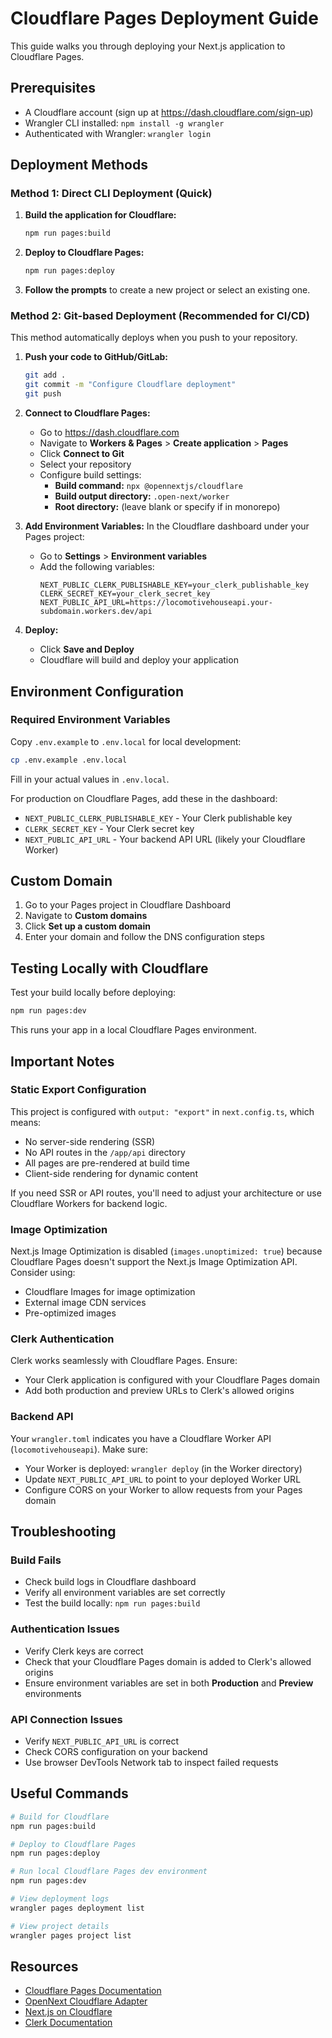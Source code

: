 # Cloudflare Pages Deployment Guide

This guide walks you through deploying your Next.js application to Cloudflare Pages.

## Prerequisites

- A Cloudflare account (sign up at https://dash.cloudflare.com/sign-up)
- Wrangler CLI installed: `npm install -g wrangler`
- Authenticated with Wrangler: `wrangler login`

## Deployment Methods

### Method 1: Direct CLI Deployment (Quick)

1. **Build the application for Cloudflare:**
   ```bash
   npm run pages:build
   ```

2. **Deploy to Cloudflare Pages:**
   ```bash
   npm run pages:deploy
   ```

3. **Follow the prompts** to create a new project or select an existing one.

### Method 2: Git-based Deployment (Recommended for CI/CD)

This method automatically deploys when you push to your repository.

1. **Push your code to GitHub/GitLab:**
   ```bash
   git add .
   git commit -m "Configure Cloudflare deployment"
   git push
   ```

2. **Connect to Cloudflare Pages:**
   - Go to https://dash.cloudflare.com
   - Navigate to **Workers & Pages** > **Create application** > **Pages**
   - Click **Connect to Git**
   - Select your repository
   - Configure build settings:
     - **Build command:** `npx @opennextjs/cloudflare`
     - **Build output directory:** `.open-next/worker`
     - **Root directory:** (leave blank or specify if in monorepo)

3. **Add Environment Variables:**
   In the Cloudflare dashboard under your Pages project:
   - Go to **Settings** > **Environment variables**
   - Add the following variables:
     ```
     NEXT_PUBLIC_CLERK_PUBLISHABLE_KEY=your_clerk_publishable_key
     CLERK_SECRET_KEY=your_clerk_secret_key
     NEXT_PUBLIC_API_URL=https://locomotivehouseapi.your-subdomain.workers.dev/api
     ```

4. **Deploy:**
   - Click **Save and Deploy**
   - Cloudflare will build and deploy your application

## Environment Configuration

### Required Environment Variables

Copy `.env.example` to `.env.local` for local development:

```bash
cp .env.example .env.local
```

Fill in your actual values in `.env.local`.

For production on Cloudflare Pages, add these in the dashboard:
- `NEXT_PUBLIC_CLERK_PUBLISHABLE_KEY` - Your Clerk publishable key
- `CLERK_SECRET_KEY` - Your Clerk secret key
- `NEXT_PUBLIC_API_URL` - Your backend API URL (likely your Cloudflare Worker)

## Custom Domain

1. Go to your Pages project in Cloudflare Dashboard
2. Navigate to **Custom domains**
3. Click **Set up a custom domain**
4. Enter your domain and follow the DNS configuration steps

## Testing Locally with Cloudflare

Test your build locally before deploying:

```bash
npm run pages:dev
```

This runs your app in a local Cloudflare Pages environment.

## Important Notes

### Static Export Configuration

This project is configured with `output: "export"` in `next.config.ts`, which means:
- No server-side rendering (SSR)
- No API routes in the `/app/api` directory
- All pages are pre-rendered at build time
- Client-side rendering for dynamic content

If you need SSR or API routes, you'll need to adjust your architecture or use Cloudflare Workers for backend logic.

### Image Optimization

Next.js Image Optimization is disabled (`images.unoptimized: true`) because Cloudflare Pages doesn't support the Next.js Image Optimization API. Consider using:
- Cloudflare Images for image optimization
- External image CDN services
- Pre-optimized images

### Clerk Authentication

Clerk works seamlessly with Cloudflare Pages. Ensure:
- Your Clerk application is configured with your Cloudflare Pages domain
- Add both production and preview URLs to Clerk's allowed origins

### Backend API

Your `wrangler.toml` indicates you have a Cloudflare Worker API (`locomotivehouseapi`). Make sure:
- Your Worker is deployed: `wrangler deploy` (in the Worker directory)
- Update `NEXT_PUBLIC_API_URL` to point to your deployed Worker URL
- Configure CORS on your Worker to allow requests from your Pages domain

## Troubleshooting

### Build Fails

- Check build logs in Cloudflare dashboard
- Verify all environment variables are set correctly
- Test the build locally: `npm run pages:build`

### Authentication Issues

- Verify Clerk keys are correct
- Check that your Cloudflare Pages domain is added to Clerk's allowed origins
- Ensure environment variables are set in both **Production** and **Preview** environments

### API Connection Issues

- Verify `NEXT_PUBLIC_API_URL` is correct
- Check CORS configuration on your backend
- Use browser DevTools Network tab to inspect failed requests

## Useful Commands

```bash
# Build for Cloudflare
npm run pages:build

# Deploy to Cloudflare Pages
npm run pages:deploy

# Run local Cloudflare Pages dev environment
npm run pages:dev

# View deployment logs
wrangler pages deployment list

# View project details
wrangler pages project list
```

## Resources

- [Cloudflare Pages Documentation](https://developers.cloudflare.com/pages/)
- [OpenNext Cloudflare Adapter](https://opennext.js.org/cloudflare)
- [Next.js on Cloudflare](https://developers.cloudflare.com/pages/framework-guides/nextjs/)
- [Clerk Documentation](https://clerk.com/docs)
